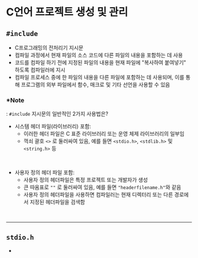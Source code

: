# C언어 프로젝트 생성 및 관리


## `#include`
- C프로그래밍의 전처리기 지시문
- 컴파일 과정에서 현재 파일의 소스 코드에 다른 파일의 내용을 포함하는 데 사용
- 코드를 컴파일 하기 전에 지정된 파일의 내용을 현재 파일에 "복사하여 붙여넣기" 하도록 컴파일러에 지시
- 컴파일 프로세스 중에 한 파일의 내용을 다른 파일에 포함하는 데 사용되며, 이를 통해 프로그램의 외부 파일에서 함수, 매크로 및 기타 선언을 사용할 수 있음

### *Note

: `#include` 지시문의 일반적인 2가지 사용법은?

- 시스템 헤더 파일(라이브러리) 포함: 
  - 이러한 헤더 파일은 C 표준 라이브러리 또는 운영 체제 라이브러리의 일부임
  - 꺽쇠 괄호 `<>` 로 둘러싸여 있음, 예를 들면 `<stdio.h>`, `<stdlib.h>` 및 `<string.h>` 등

</br>

- 사용자 정의 헤더 파일 포함:
  - 사용자 정의 헤더파일은 특정 프로젝트 또는 개발자가 생성
  - 큰 따옴표로 `""` 로 둘러싸여 있음, 예를 들면 `"headerfilename.h"`와 같음
  - 사용자 정의 헤더파일을 사용하면 컴파일러는 현재 디렉터리 또는 다른 경로에서 지정된 헤더파일을 검색함

</br>

---

## `stdio.h`
- 